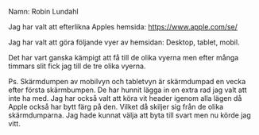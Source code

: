 Namn: Robin Lundahl

Jag har valt att efterlikna Apples hemsida: https://www.apple.com/se/

Jag har valt att göra följande vyer av hemsidan: Desktop, tablet, mobil.

Det har vart ganska kämpigt att få till de olika vyerna men efter många timmars slit fick jag till de tre olika vyerna.

Ps. Skärmdumpen av mobilvyn och tabletvyn är skärmdumpad en vecka efter första skärmbumpen. De har hunnit lägga in en extra rad jag valt att inte ha med. Jag har också valt att köra vit header igenom alla lägen då Apple också har bytt färg på den. Vilket då skiljer sig från de olika skärmdumparna. Jag hade kunnat välja att byta till svart men nu körde jag vitt.
